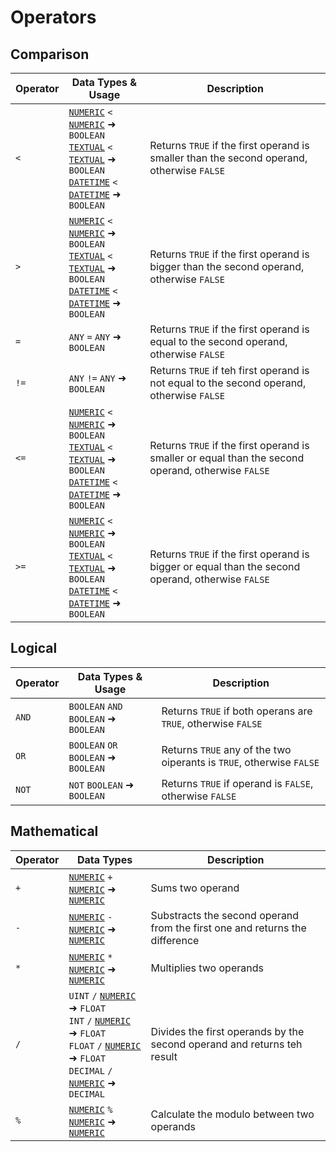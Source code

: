 # Operators

## Comparison

| Operator | Data Types & Usage                                                                                                      | Description                                                                                        |
|----------|-------------------------------------------------------------------------------------------------------------------------|----------------------------------------------------------------------------------------------------|
| `<`      | [`NUMERIC`](/transforming-data/data-types#numeric-types-numeric) `<` [`NUMERIC`](/transforming-data/data-types#numeric-types-numeric) ➜ `BOOLEAN`<br/>[`TEXTUAL`](/transforming-data/data-types#textual-types-textual) `<` [`TEXTUAL`](/transforming-data/data-types#textual-types-textual) ➜ `BOOLEAN`<br/>[`DATETIME`](/transforming-data/data-types#date--time-types-datetime) `<` [`DATETIME`](/transforming-data/data-types#date--time-types-datetime) ➜ `BOOLEAN` | Returns `TRUE` if the first operand is smaller than the second operand, otherwise `FALSE`          |
| `>`      | [`NUMERIC`](/transforming-data/data-types#numeric-types-numeric) `<` [`NUMERIC`](/transforming-data/data-types#numeric-types-numeric) ➜ `BOOLEAN`<br/>[`TEXTUAL`](/transforming-data/data-types#textual-types-textual) `<` [`TEXTUAL`](/transforming-data/data-types#textual-types-textual) ➜ `BOOLEAN`<br/>[`DATETIME`](/transforming-data/data-types#date--time-types-datetime) `<` [`DATETIME`](/transforming-data/data-types#date--time-types-datetime) ➜ `BOOLEAN` | Returns `TRUE` if the first operand is bigger than the second operand, otherwise `FALSE`           |
| `=`      | `ANY` `=` `ANY` ➜ `BOOLEAN`                                                                                             | Returns `TRUE` if the first operand is equal to the second operand, otherwise `FALSE`              |
| `!=`     | `ANY` `!=` `ANY` ➜ `BOOLEAN`                                                                                            | Returns `TRUE` if teh first operand is not equal to the second operand, otherwise `FALSE`          |
| `<=`     | [`NUMERIC`](/transforming-data/data-types#numeric-types-numeric) `<` [`NUMERIC`](/transforming-data/data-types#numeric-types-numeric) ➜ `BOOLEAN`<br/>[`TEXTUAL`](/transforming-data/data-types#textual-types-textual) `<` [`TEXTUAL`](/transforming-data/data-types#textual-types-textual) ➜ `BOOLEAN`<br/>[`DATETIME`](/transforming-data/data-types#date--time-types-datetime) `<` [`DATETIME`](/transforming-data/data-types#date--time-types-datetime) ➜ `BOOLEAN` | Returns `TRUE` if the first operand is smaller or equal than the second operand, otherwise `FALSE` |
| `>=`     | [`NUMERIC`](/transforming-data/data-types#numeric-types-numeric) `<` [`NUMERIC`](/transforming-data/data-types#numeric-types-numeric) ➜ `BOOLEAN`<br/>[`TEXTUAL`](/transforming-data/data-types#textual-types-textual) `<` [`TEXTUAL`](/transforming-data/data-types#textual-types-textual) ➜ `BOOLEAN`<br/>[`DATETIME`](/transforming-data/data-types#date--time-types-datetime) `<` [`DATETIME`](/transforming-data/data-types#date--time-types-datetime) ➜ `BOOLEAN` | Returns `TRUE` if the first operand is bigger or equal than the second operand, otherwise `FALSE`  |

## Logical

| Operator | Data Types & Usage                    | Description                                                          |
|----------|---------------------------------------|----------------------------------------------------------------------|
| `AND`    | `BOOLEAN` `AND` `BOOLEAN` ➜ `BOOLEAN` | Returns `TRUE` if both operans are `TRUE`, otherwise `FALSE`         |
| `OR`     | `BOOLEAN` `OR` `BOOLEAN` ➜ `BOOLEAN`  | Returns `TRUE` any of the two oiperants is `TRUE`, otherwise `FALSE` |
| `NOT`    | `NOT` `BOOLEAN` ➜ `BOOLEAN`           | Returns `TRUE` if operand is `FALSE`, otherwise `FALSE`              |

## Mathematical

| Operator | Data Types                                                                                                                                         | Description                                                                 |
|----------|----------------------------------------------------------------------------------------------------------------------------------------------------|-----------------------------------------------------------------------------|
| `+`      | [`NUMERIC`](/transforming-data/data-types#numeric-types-numeric) `+` [`NUMERIC`](/transforming-data/data-types#numeric-types-numeric) ➜ [`NUMERIC`](/transforming-data/data-types#numeric-types-numeric)                                                                                                                | Sums two operand                                                            |
| `-`      | [`NUMERIC`](/transforming-data/data-types#numeric-types-numeric) `-` [`NUMERIC`](/transforming-data/data-types#numeric-types-numeric) ➜ [`NUMERIC`](/transforming-data/data-types#numeric-types-numeric)                                                                                                                | Substracts the second operand from the first one and returns the difference |
| `*`      | [`NUMERIC`](/transforming-data/data-types#numeric-types-numeric) `*` [`NUMERIC`](/transforming-data/data-types#numeric-types-numeric) ➜ [`NUMERIC`](/transforming-data/data-types#numeric-types-numeric)                                                                                                                | Multiplies two operands                                                     |
| `/`      | `UINT` `/` [`NUMERIC`](/transforming-data/data-types#numeric-types-numeric) ➜ `FLOAT` <br/> `INT` `/` [`NUMERIC`](/transforming-data/data-types#numeric-types-numeric) ➜ `FLOAT` <br/> `FLOAT` `/` [`NUMERIC`](/transforming-data/data-types#numeric-types-numeric) ➜ `FLOAT` <br/> `DECIMAL` `/` [`NUMERIC`](/transforming-data/data-types#numeric-types-numeric) ➜ `DECIMAL` | Divides the first operands by the second operand and returns teh result     |
| `%`      | [`NUMERIC`](/transforming-data/data-types#numeric-types-numeric) `%` [`NUMERIC`](/transforming-data/data-types#numeric-types-numeric) ➜ [`NUMERIC`](/transforming-data/data-types#numeric-types-numeric)                                                                                                                | Calculate the modulo between two operands                                   |
